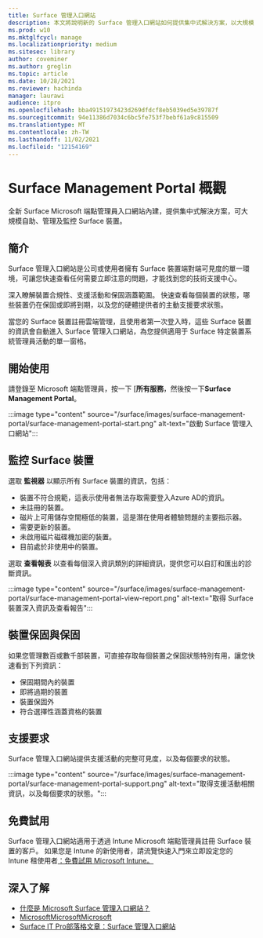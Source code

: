 ```yaml
---
title: Surface 管理入口網站
description: 本文將說明新的 Surface 管理入口網站如何提供集中式解決方案，以大規模自助、管理及監控 Surface 裝置。
ms.prod: w10
ms.mktglfcycl: manage
ms.localizationpriority: medium
ms.sitesec: library
author: coveminer
ms.author: greglin
ms.topic: article
ms.date: 10/28/2021
ms.reviewer: hachinda
manager: laurawi
audience: itpro
ms.openlocfilehash: bba49151973423d269dfdcf8eb5039ed5e39787f
ms.sourcegitcommit: 94e11386d7034c6bc5fe753f7bebf61a9c815509
ms.translationtype: MT
ms.contentlocale: zh-TW
ms.lasthandoff: 11/02/2021
ms.locfileid: "12154169"
---
```

# <a name="surface-management-portal-overview"></a>Surface Management Portal 概觀

全新 Surface Microsoft 端點管理員入口網站內建，提供集中式解決方案，可大規模自助、管理及監控 Surface 裝置。

## <a name="introduction"></a>簡介

Surface 管理入口網站是公司或使用者擁有 Surface 裝置端對端可見度的單一環境，可讓您快速查看任何需要立即注意的問題，才能找到您的技術支援中心。

深入瞭解裝置合規性、支援活動和保固涵蓋範圍。 快速查看每個裝置的狀態，哪些裝置仍在保固或即將到期，以及您的硬體提供者的主動支援要求狀態。

當您的 Surface 裝置註冊雲端管理，且使用者第一次登入時，這些 Surface 裝置的資訊會自動進入 Surface 管理入口網站，為您提供適用于 Surface 特定裝置系統管理員活動的單一窗格。

## <a name="get-started"></a>開始使用

請登錄至 Microsoft 端點管理員，按一下 [**所有服務**，然後按一下**Surface Management Portal**。

:::image type="content" source="/surface/images/surface-management-portal/surface-management-portal-start.png" alt-text="啟動 Surface 管理入口網站":::

## <a name="monitor-surface-devices"></a>監控 Surface 裝置

選取 **監視器** 以顯示所有 Surface 裝置的資訊，包括：

- 裝置不符合規範，這表示使用者無法存取需要登入Azure AD的資訊。
- 未註冊的裝置。
- 磁片上可用儲存空間極低的裝置，這是潛在使用者體驗問題的主要指示器。
- 需要更新的裝置。
- 未啟用磁片磁碟機加密的裝置。
- 目前處於非使用中的裝置。

選取 **查看報表** 以查看每個深入資訊類別的詳細資訊，提供您可以自訂和匯出的診斷資訊。

:::image type="content" source="/surface/images/surface-management-portal/surface-management-portal-view-report.png" alt-text="取得 Surface 裝置深入資訊及查看報告":::

## <a name="device-warranty-and-coverage"></a>裝置保固與保固

如果您管理數百或數千部裝置，可直接存取每個裝置之保固狀態特別有用，讓您快速看到下列資訊：

- 保固期間內的裝置
- 即將過期的裝置
- 裝置保固外
- 符合選擇性涵蓋資格的裝置

## <a name="support-requests"></a>支援要求

Surface 管理入口網站提供支援活動的完整可見度，以及每個要求的狀態。

:::image type="content" source="/surface/images/surface-management-portal/surface-management-portal-support.png" alt-text="取得支援活動相關資訊，以及每個要求的狀態。":::

## <a name="try-for-free"></a>免費試用

Surface 管理入口網站適用于透過 Intune Microsoft 端點管理員註冊 Surface 裝置的客戶。 如果您是 Intune 的新使用者，請流覽快速入門來立即設定您的 Intune 租使用者[：免費試用 Microsoft Intune。](/mem/intune/fundamentals/free-trial-sign-up)

## <a name="learn-more"></a>深入了解

- [什麼是 Microsoft Surface 管理入口網站？](/mem/intune/fundamentals/surface-management-portal?)
- [MicrosoftMicrosoftMicrosoft](https://youtu.be/_MmutkqNudk)
- [Surface IT Pro部落格文章：Surface 管理入口網站](https://techcommunity.microsoft.com/t5/surface-it-pro-blog/surface-management-portal/ba-p/1419017)
